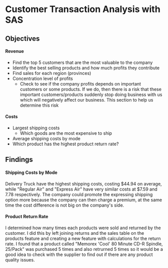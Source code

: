 # Customer Transaction Analysis with SAS

## Objectives

#### Revenue
* Find the top 5 customers that are the most valuable to the company
* Identify the best selling products and how much profits they contribute
* Find sales for each region (provinces)
* Concentration level of profits 
  * Check to see if the company profits depends on important customers or some products. If we do, then there is a risk that these important customers/products suddenly stop doing business with us which will negatively affect our business. This section to help us determine this risk
  
#### Costs
* Largest shipping costs
  * Which goods are the most expensive to ship
* Average shipping costs by mode
* Which product has the highest product return rate?

## Findings



#### Shipping Costs by Mode
Delivery Truck have the highest shipping costs, costing $44.94 on average, while "Regular Air" and "Express Air" have very similar costs at $7.59 and 7.78 respectively. The company could promote the expressing shipping option more because the company can then charge a premium, at the same time the cost difference is not big on the company's side. 

#### Product Return Rate
I determined how many times each products were sold and returned by the customer. I did this by left joining returns and the sales table on the products feature and creating a new feature with calculations for the return rate. I found that a product called "Memorex 'Cool' 80 Minute CD-R Spindle, 25/Pack" was purchased 5 times and also retrurned 5 times so it would be a good idea to check with the supplier to find out if there are any product quality issues.

